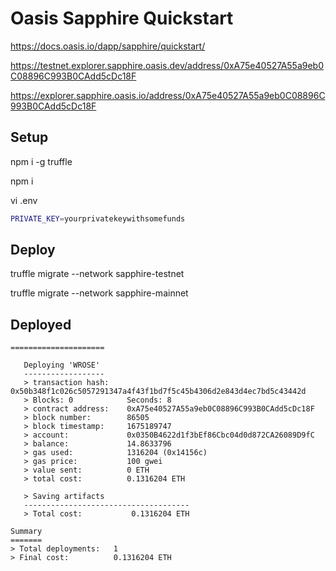 # Oasis Sapphire Quickstart

https://docs.oasis.io/dapp/sapphire/quickstart/

https://testnet.explorer.sapphire.oasis.dev/address/0xA75e40527A55a9eb0C08896C993B0CAdd5cDc18F

https://explorer.sapphire.oasis.io/address/0xA75e40527A55a9eb0C08896C993B0CAdd5cDc18F

## Setup

npm i -g truffle

npm i

vi .env

```bash
PRIVATE_KEY=yourprivatekeywithsomefunds
```

## Deploy

truffle migrate --network sapphire-testnet

truffle migrate --network sapphire-mainnet

## Deployed

```
=====================

   Deploying 'WROSE'
   ------------------
   > transaction hash:    0x50b348f1c026c5057291347a4f43f1bd7f5c45b4306d2e843d4ec7bd5c43442d
   > Blocks: 0            Seconds: 8
   > contract address:    0xA75e40527A55a9eb0C08896C993B0CAdd5cDc18F
   > block number:        86505
   > block timestamp:     1675189747
   > account:             0x0350B4622d1f3bEf86Cbc04d0d872CA26089D9fC
   > balance:             14.8633796
   > gas used:            1316204 (0x14156c)
   > gas price:           100 gwei
   > value sent:          0 ETH
   > total cost:          0.1316204 ETH

   > Saving artifacts
   -------------------------------------
   > Total cost:           0.1316204 ETH

Summary
=======
> Total deployments:   1
> Final cost:          0.1316204 ETH
```
